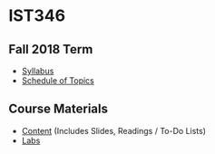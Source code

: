# IST346

## Fall 2018 Term

- [Syllabus](2018-fall/syllabus.pdf)
- [Schedule of Topics](2018-fall/topics.md)

## Course Materials

- [Content](content/index.md) (Includes Slides, Readings / To-Do Lists)
- [Labs](labs/index.md)
